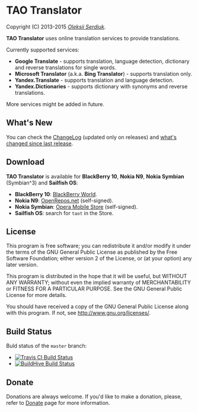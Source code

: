 TAO Translator
==============

Copyright (C) 2013-2015 *[Oleksii Serdiuk](https://oleksii.name/)*.

**TAO Translator** uses online translation services to provide
translations.

Currently supported services:

 - **Google Translate** - supports translation, language detection,
   dictionary and reverse translations for single words.
 - **Microsoft Translator** (a.k.a. **Bing Translator**) - supports
   translation only.
 - **Yandex.Translate** - supports translation and language detection.
 - **Yandex.Dictionaries** - supports dictionary with synonyms and
   reverse translations.

More services might be added in future.


What's New
----------

You can check the [ChangeLog](ChangeLog.md) (updated only on releases)
and [what's changed since last release][changes].


Download
--------

**TAO Translator** is available for **BlackBerry 10**, **Nokia N9**,
**Nokia Symbian** (Symbian^3) and **Sailfish OS**:

 - **BlackBerry 10**: [BlackBerry World][bb10].
 - **Nokia N9**: [OpenRepos.net][openrepos] (self-signed).
 - **Nokia Symbian**: [Opera Mobile Store][opera] (self-signed).
 - **Sailfish OS**: search for `taot` in the Store.


License
-------

This program is free software; you can redistribute it and/or
modify it under the terms of the GNU General Public License
as published by the Free Software Foundation; either version 2
of the License, or (at your option) any later version.

This program is distributed in the hope that it will be useful,
but WITHOUT ANY WARRANTY; without even the implied warranty of
MERCHANTABILITY or FITNESS FOR A PARTICULAR PURPOSE.  See the
GNU General Public License for more details.

You should have received a copy of the GNU General Public License
along with this program.  If not, see <http://www.gnu.org/licenses/>.


Build Status
------------

Buld status of the `master` branch:
- [![Travis CI Build Status][tci]][Travis CI]
- [![BuildHive Build Status][bh]][BuildHive]


Donate
------

Donations are always welcome. If you'd like to make a donation, please,
refer to [Donate][] page for more information.


[changes]: https://github.com/leppa/taot/compare/stable...master
[openrepos]: https://openrepos.net/content/leppa/tao-translator-nokia-n9
[opera]: http://symbian.apps.opera.com/the_advanced_online_translator.html
[bb10]: http://appworld.blackberry.com/webstore/content/21908039/
[Travis CI]: https://travis-ci.org/leppa/taot
[BuildHive]: https://buildhive.cloudbees.com/job/leppa/job/taot/
[tci]: https://travis-ci.org/leppa/taot.png?branch=master
[bh]: https://buildhive.cloudbees.com/job/leppa/job/taot/badge/icon
[Donate]: https://github.com/leppa/taot/wiki/Donate

<!-- $Id: $Format:%h %ai %an$ $ -->
